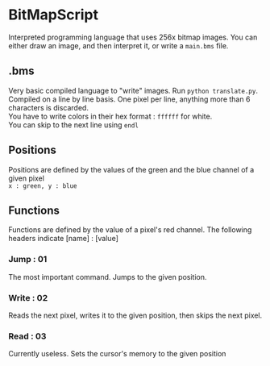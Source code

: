 # BitMapScript  

Interpreted programming language that uses 256x bitmap images. You can either draw an image, and then interpret it, or write a ``main.bms`` file.

## .bms

Very basic compiled language to "write" images. Run ``python translate.py``.  
Compiled on a line by line basis. One pixel per line, anything more than 6 characters is discarded.  
You have to write colors in their hex format : ``ffffff`` for white.  
You can skip to the next line using ``endl``

## Positions 

Positions are defined by the values of the green and the blue channel of a given pixel  
``x : green, y : blue``

## Functions

Functions are defined by the value of a pixel's red channel.
The following headers indicate \[name\] : \[value\]

### Jump : 01

The most important command. Jumps to the given position.

### Write : 02

Reads the next pixel, writes it to the given position, then skips the next pixel.

### Read : 03

Currently useless. Sets the cursor's memory to the given position

